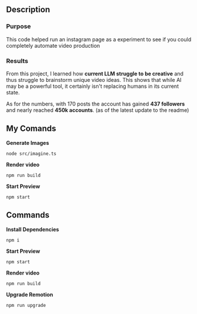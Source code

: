## Description

### Purpose
This code helped run an instagram page as a experiment to see if you could completely automate video production

### Results
From this project, I learned how **current LLM struggle to be creative** and thus struggle to brainstorm unique video ideas. This shows that while AI may be a powerful tool, it certainly isn't replacing humans in its current state.

As for the numbers, with 170 posts the account has gained **437 followers** and nearly reached **450k accounts**. (as of the latest update to the readme)

## My Comands

**Generate Images**
```console
node src/imagine.ts
```

**Render video**

```console
npm run build
```

**Start Preview**

```console
npm start
```

## Commands

**Install Dependencies**

```console
npm i
```

**Start Preview**

```console
npm start
```

**Render video**

```console
npm run build
```

**Upgrade Remotion**

```console
npm run upgrade
```

